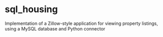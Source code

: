 # sql_housing
Implementation of a Zillow-style application for viewing property listings, using a MySQL database and Python connector
